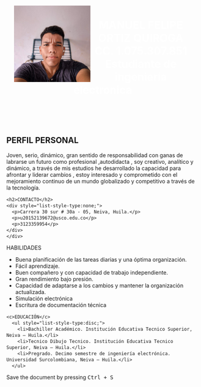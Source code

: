 <!DOCTYPE html>
<html lang="es"><head><meta http-equiv="Content-Type" content="text/html; charset=UTF-8">
  <title>HOJA DE VIDA</title>
  <link rel="icon" type="image/x-icon" href="https://es.wikipedia.org/wiki/Universidad_Surcolombiana#/media/Archivo:Escudo_de_la_Universidad_Surcolombiana.svg">
  <link rel="stylesheet" href="./HOJA DE VIDA_files/styles.css">

  <meta name="viewport" content="width=device-width, initial-scale=1.0">
  
  <meta name="description" content="HOJA DE VIDA DE MANUEL ORTIZ">
  <meta name="keywords" content="HOJA, VIDA, MANUEL, FELIPE, ORTIZ, QUIROGA">
  <meta name="author" content="Manuel Felipe Ortiz Quiroga">

</head>


<body>
  <div style="background-image: url(&#39;electronica.jpg&#39;); background-repeat: no-repeat;background-attachment: fixed; background-size: cover;color:white;padding:20px;text-align:center;">
    <h1><img class="circular--square" src="./HOJA DE VIDA_files/FOTO.jpg" alt="Foto de perfil" style="float:left;width:200px;height:200px;">
    <br>MANUEL FELIPE ORTIZ QUIROGA<br>CC. 1.075.307.851<br>
    Estudiante de ingenieria electronica<br><br></h1>    
  </div>

  <div class="columna1">
    <h2>PERFIL PERSONAL</h2>
    <p>Joven, serio, dinámico, gran sentido de responsabilidad con 
      ganas de labrarse un futuro como profesional ,autodidacta ,
      soy creativo, analítico y dinámico, a través de mis estudios 
      he desarrollado la capacidad para afrontar y liderar cambios ,
      estoy interesado y comprometido con el mejoramiento continuo 
      de un mundo globalizado y competitivo a través de la tecnología.</p>
        
    <h2>CONTACTO</h2>
    <div style="list-style-type:none;">
      <p>Carrera 30 sur # 30a - 05, Neiva, Huila.</p>
      <p>u20152139672@usco.edu.co</p>
      <p>3123359954</p>
    </div>
    </div>
      
  <div class="columna2">
    <c>HABILIDADES</c>
    <ul style="list-style-type:disc;">
        <li>Buena planificación de las tareas diarias y una óptima organización.</li>
        <li>Fácil aprendizaje.</li>
        <li>Buen compañero y con capacidad de trabajo independiente.</li> 
        <li>Gran rendimiento bajo presión.</li>
        <li>Capacidad de adaptarse a los cambios y mantener la organización actualizada.</li>
        <li>Simulación electrónica</li>
        <li>Escritura de documentación técnica</li>
    </ul>  
  
    <c>EDUCACIÓN</c>
      <ul style="list-style-type:disc;">
        <li>Bachiller Académico. Institución Educativa Tecnico Superior, Neiva – Huila.</li>
        <li>Tecnico Dibujo Tecnico. Institución Educativa Tecnico Superior, Neiva – Huila.</li>
        <li>Pregrado. Decimo semestre de ingeniería electrónica. Universidad Surcolombiana, Neiva – Huila.</li>
      </ul>
  </div>

  <p>Save the document by pressing <kbd>Ctrl + S</kbd></p>


</body></html>
